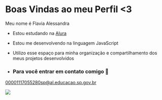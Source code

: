 # Boas Vindas ao meu Perfil <3

Meu nome é Flavia Alessandra

- Estou estudando na [Alura](https://www.alura.com.br)
- Estou me desenvolvendo na linguagem JavaScript
- Utilizo esse espaço para minha organização e compartilhamento dos meus projetos desenvolvidos

- ### Para você entrar em contato comigo 📧

 00001117055280sp@al.educacao.sp.gov.br
 
![](https://media1.tenor.com/m/jL5e3AdC7jIAAAAd/cat-kitten.gif)
